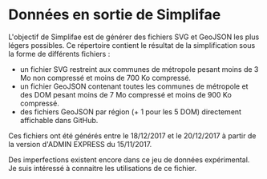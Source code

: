 # Données en sortie de Simplifae

L'objectif de Simplifae est de générer des fichiers SVG et GeoJSON les plus légers possibles.
Ce répertoire contient le résultat de la simplification sous la forme de différents fichiers :
- un fichier SVG restreint aux communes de métropole pesant moins de 3 Mo non compressé et moins de 700 Ko compressé.
- un fichier GeoJSON contenant toutes les communes de métropole et des DOM pesant moins de 7 Mo compressé
  et moins de 900 Ko compressé.
- des fichiers GeoJSON par région (+ 1 pour les 5 DOM) directement affichable dans GitHub.    

Ces fichiers ont été générés entre le 18/12/2017 et le 20/12/2017 à partir de la version d'ADMIN EXPRESS du 15/11/2017.

Des imperfections existent encore dans ce jeu de données expérimental.  
Je suis intéressé à connaitre les utilisations de ce fichier.  
